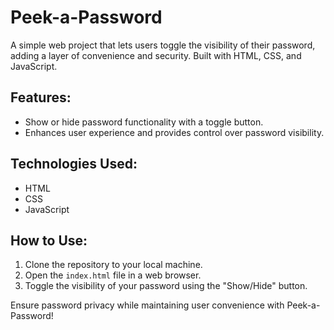 # Peek-a-Password

A simple web project that lets users toggle the visibility of their password, adding a layer of convenience and security. Built with HTML, CSS, and JavaScript.

## Features:

- Show or hide password functionality with a toggle button.
- Enhances user experience and provides control over password visibility.

## Technologies Used:

- HTML
- CSS
- JavaScript

## How to Use:

1. Clone the repository to your local machine.
2. Open the `index.html` file in a web browser.
3. Toggle the visibility of your password using the "Show/Hide" button.

Ensure password privacy while maintaining user convenience with Peek-a-Password!

